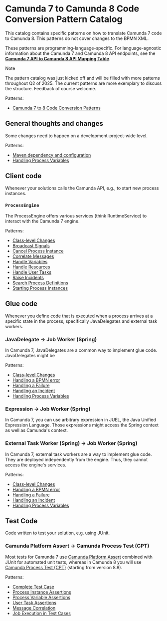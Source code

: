 # Camunda 7 to Camunda 8 Code Conversion Pattern Catalog

This catalog contains specific patterns on how to translate Camunda 7 code to Camunda 8. This patterns do not cover changes to the BPMN XML.

These patterns are programming-language-specific. For language-agnostic information about the Camunda 7 and Camunda 8 API endpoints, see the **[Camunda 7 API to Camunda 8 API Mapping Table](https://camunda-community-hub.github.io/camunda-7-to-8-code-conversion/)**.

> [!NOTE]  
> The pattern catalog was just kicked off and will be filled with more patterns throughout Q2 of 2025. The current patterns are more exemplary to discuss the structure. Feedback of course welcome.

<!-- The following content is automatically added with a Github Action from generate-catalog.js -->
<!-- BEGIN-CATALOG -->

Patterns:

- [Camunda 7 to 8 Code Conversion Patterns](ALL_IN_ONE.md)

## General thoughts and changes

Some changes need to happen on a development-project-wide level.

Patterns:

- [Maven dependency and configuration](10-general/dependencies.md)
- [Handling Process Variables](10-general/process-variables.md)

## Client code

Whenever your solutions calls the Camunda API, e.g., to start new process instances.


### `ProcessEngine`

The ProcessEngine offers various services (think RuntimeService) to interact with the Camunda 7 engine.

Patterns:

- [Class-level Changes](20-client-code/10-process-engine/adjusting-the-java-class.md)
- [Broadcast Signals](20-client-code/10-process-engine/broadcast-signals.md)
- [Cancel Process Instance](20-client-code/10-process-engine/cancel-process-instance.md)
- [Correlate Messages](20-client-code/10-process-engine/correlate-messages.md)
- [Handle Variables](20-client-code/10-process-engine/handle-process-variables.md)
- [Handle Resources](20-client-code/10-process-engine/handle-resources.md)
- [Handle User Tasks](20-client-code/10-process-engine/handle-user-tasks.md)
- [Raise Incidents](20-client-code/10-process-engine/raise-incidents.md)
- [Search Process Definitions](20-client-code/10-process-engine/search-process-definitions.md)
- [Starting Process Instances](20-client-code/10-process-engine/starting-process-instances.md)

## Glue code

Whenever you define code that is executed when a process arrives at a specific state in the process, specifically JavaDelegates and external task workers.


### JavaDelegate &#8594; Job Worker (Spring)

In Camunda 7, JavaDelegates are a common way to implement glue code. JavaDelegates might be

Patterns:

- [Class-level Changes](30-glue-code/10-java-spring-delegate/adjusting-the-java-class.md)
- [Handling a BPMN error](30-glue-code/10-java-spring-delegate/handling-a-bpmn-error.md)
- [Handling a Failure](30-glue-code/10-java-spring-delegate/handling-a-failure.md)
- [Handling an Incident](30-glue-code/10-java-spring-delegate/handling-an-incident.md)
- [Handling Process Variables](30-glue-code/10-java-spring-delegate/handling-process-variables.md)

### Expression &#8594; Job Worker (Spring)

In Camunda 7, you can use arbitrary expression in JUEL, the Java Unified Expression Language. Those expressions might access the Spring context as well as Camunda's context.


### External Task Worker (Spring) &#8594; Job Worker (Spring)

In Camunda 7, external task workers are a way to implement glue code. They are deployed independently from the engine. Thus, they cannot access the engine's services.

Patterns:

- [Class-level Changes](30-glue-code/20-java-spring-external-task-worker/adjusting-the-java-class.md)
- [Handling a BPMN error](30-glue-code/20-java-spring-external-task-worker/handling-a-bpmn-error.md)
- [Handling a Failure](30-glue-code/20-java-spring-external-task-worker/handling-a-failure.md)
- [Handling an Incident](30-glue-code/20-java-spring-external-task-worker/handling-an-incident.md)
- [Handling Process Variables](30-glue-code/20-java-spring-external-task-worker/handling-process-variables.md)

## Test Code

Code written to test your solution, e.g. using JUnit.


### Camunda Platform Assert &#8594; Camunda Process Test (CPT)

Most tests for Camunda 7 use [Camunda Platform Assert](https://github.com/camunda/camunda-bpm-platform/tree/master/test-utils/assert) combined with JUnit for automated unit tests, whereas in Camunda 8 you will use [Camunda Process Test (CPT)](https://docs.camunda.io/docs/next/apis-tools/testing/getting-started/) (starting from version 8.8).

Patterns:

- [Complete Test Case](40-test-assertions/10-assertions/10-complete-test-case.md)
- [Process Instance Assertions](40-test-assertions/10-assertions/20-process-instance.md)
- [Process Variable Assertions](40-test-assertions/10-assertions/30-process-variable.md)
- [User Task Assertions](40-test-assertions/10-assertions/40-user-task.md)
- [Message Correlation](40-test-assertions/10-assertions/50-message.md)
- [Job Execution in Test Cases](40-test-assertions/10-assertions/60-job.md)

<!-- END-CATALOG -->
